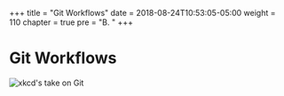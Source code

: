 +++
title = "Git Workflows"
date = 2018-08-24T10:53:05-05:00
weight = 110
chapter = true
pre = "B. "
+++

# Git Workflows

![xkcd's take on Git](https://imgs.xkcd.com/comics/git.png)